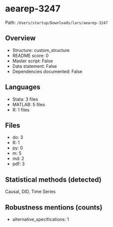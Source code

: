 # aearep-3247

Path: `/Users/startup/Downloads/lars/aearep-3247`

## Overview
- Structure: custom_structure
- README score: 0
- Master script: False
- Data statement: False
- Dependencies documented: False

## Languages
- Stata: 3 files
- MATLAB: 5 files
- R: 1 files

## Files
- do: 3
- R: 1
- py: 0
- m: 5
- md: 2
- pdf: 3

## Statistical methods (detected)
Causal, DID, Time Series

## Robustness mentions (counts)
- alternative_specifications: 1